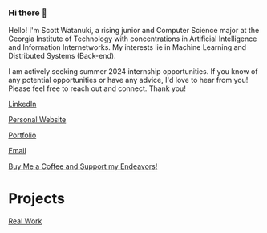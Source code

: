 ### Hi there 👋

Hello! I'm Scott Watanuki, a rising junior and Computer Science major at the Georgia Institute of Technology with concentrations in Artificial Intelligence and Information Internetworks.
My interests lie in Machine Learning and Distributed Systems (Back-end).

I am actively seeking summer 2024 internship opportunities.
If you know of any potential opportunities or have any advice, I'd love to hear from you! Please feel free to reach out and connect. Thank you!

[LinkedIn](https://www.linkedin.com/in/scottwatanuki/)

[Personal Website](https://scottwatanuki.github.io/personalwebsite/)

[Portfolio](https://github.com/scottwatanuki)

[Email](scottwatanuki@gatech.edu)

[Buy Me a Coffee and Support my Endeavors!](https://www.buymeacoffee.com/scottwatanuki)

# Projects

[Real Work](https://scottwatanuki.github.io/real-work/)